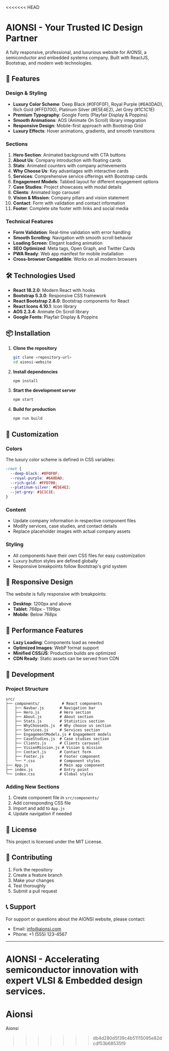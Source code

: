 <<<<<<< HEAD
# AIONSI - Your Trusted IC Design Partner

A fully responsive, professional, and luxurious website for AIONSI, a semiconductor and embedded systems company. Built with ReactJS, Bootstrap, and modern web technologies.

## 🚀 Features

### Design & Styling
- **Luxury Color Scheme**: Deep Black (#0F0F0F), Royal Purple (#6A0DAD), Rich Gold (#FFD700), Platinum Silver (#E5E4E2), Jet Grey (#1C1C1E)
- **Premium Typography**: Google Fonts (Playfair Display & Poppins)
- **Smooth Animations**: AOS (Animate On Scroll) library integration
- **Responsive Design**: Mobile-first approach with Bootstrap Grid
- **Luxury Effects**: Hover animations, gradients, and smooth transitions

### Sections
1. **Hero Section**: Animated background with CTA buttons
2. **About Us**: Company introduction with floating cards
3. **Stats**: Animated counters with company achievements
4. **Why Choose Us**: Key advantages with interactive cards
5. **Services**: Comprehensive service offerings with Bootstrap cards
6. **Engagement Models**: Tabbed layout for different engagement options
7. **Case Studies**: Project showcases with modal details
8. **Clients**: Animated logo carousel
9. **Vision & Mission**: Company pillars and vision statement
10. **Contact**: Form with validation and contact information
11. **Footer**: Complete site footer with links and social media

### Technical Features
- **Form Validation**: Real-time validation with error handling
- **Smooth Scrolling**: Navigation with smooth scroll behavior
- **Loading Screen**: Elegant loading animation
- **SEO Optimized**: Meta tags, Open Graph, and Twitter Cards
- **PWA Ready**: Web app manifest for mobile installation
- **Cross-browser Compatible**: Works on all modern browsers

## 🛠️ Technologies Used

- **React 18.2.0**: Modern React with hooks
- **Bootstrap 5.3.0**: Responsive CSS framework
- **React Bootstrap 2.8.0**: Bootstrap components for React
- **React Icons 4.10.1**: Icon library
- **AOS 2.3.4**: Animate On Scroll library
- **Google Fonts**: Playfair Display & Poppins

## 📦 Installation

1. **Clone the repository**
   ```bash
   git clone <repository-url>
   cd aionsi-website
   ```

2. **Install dependencies**
   ```bash
   npm install
   ```

3. **Start the development server**
   ```bash
   npm start
   ```

4. **Build for production**
   ```bash
   npm run build
   ```

## 🎨 Customization

### Colors
The luxury color scheme is defined in CSS variables:
```css
:root {
  --deep-black: #0F0F0F;
  --royal-purple: #6A0DAD;
  --rich-gold: #FFD700;
  --platinum-silver: #E5E4E2;
  --jet-grey: #1C1C1E;
}
```

### Content
- Update company information in respective component files
- Modify services, case studies, and contact details
- Replace placeholder images with actual company assets

### Styling
- All components have their own CSS files for easy customization
- Luxury button styles are defined globally
- Responsive breakpoints follow Bootstrap's grid system

## 📱 Responsive Design

The website is fully responsive with breakpoints:
- **Desktop**: 1200px and above
- **Tablet**: 768px - 1199px
- **Mobile**: Below 768px

## 🚀 Performance Features

- **Lazy Loading**: Components load as needed
- **Optimized Images**: WebP format support
- **Minified CSS/JS**: Production builds are optimized
- **CDN Ready**: Static assets can be served from CDN

## 🔧 Development

### Project Structure
```
src/
├── components/          # React components
│   ├── Navbar.js       # Navigation bar
│   ├── Hero.js         # Hero section
│   ├── About.js        # About section
│   ├── Stats.js        # Statistics section
│   ├── WhyChooseUs.js  # Why choose us section
│   ├── Services.js     # Services section
│   ├── EngagementModels.js # Engagement models
│   ├── CaseStudies.js  # Case studies section
│   ├── Clients.js      # Clients carousel
│   ├── VisionMission.js # Vision & mission
│   ├── Contact.js      # Contact form
│   ├── Footer.js       # Footer component
│   └── *.css           # Component styles
├── App.js              # Main app component
├── index.js            # Entry point
└── index.css           # Global styles
```

### Adding New Sections
1. Create component file in `src/components/`
2. Add corresponding CSS file
3. Import and add to `App.js`
4. Update navigation if needed

## 📄 License

This project is licensed under the MIT License.

## 🤝 Contributing

1. Fork the repository
2. Create a feature branch
3. Make your changes
4. Test thoroughly
5. Submit a pull request

## 📞 Support

For support or questions about the AIONSI website, please contact:
- Email: info@aionsi.com
- Phone: +1 (555) 123-4567

---

**AIONSI** - Accelerating semiconductor innovation with expert VLSI & Embedded design services. 
=======
# Aionsi
Aionsi
>>>>>>> db4d280d5f39c4b51115095e82dcdf53b68535f9
